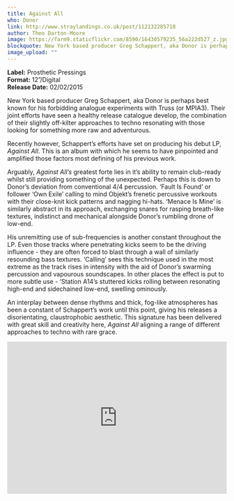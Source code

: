 ```yaml
---
title: Against All
who: Donor
link: http://www.straylandings.co.uk/post/112132285718
author: Theo Darton-Moore
image: https://farm9.staticflickr.com/8590/16430579235_56a222d527_z.jpg
blockquote: New York based producer Greg Schappert, aka Donor is perhaps best known for his forbidding analogue experiments with Truss (or MPIA3). Their joint efforts have seen a healthy release catalogue develop, the combination of their slightly off-kilter approaches to techno resonating with those looking for something more raw and adventurous.
image_upload: ""
---
```


**Label:** Prosthetic Pressings
<br>**Format:** 12”/Digital
<br>**Release Date:** 02/02/2015

New York based producer Greg Schappert, aka Donor is perhaps best known for his forbidding analogue experiments with Truss (or MPIA3). Their joint efforts have seen a healthy release catalogue develop, the combination of their slightly off-kilter approaches to techno resonating with those looking for something more raw and adventurous.

Recently however, Schappert’s efforts have set on producing his debut LP, _Against All_. This is an album with which he seems to have pinpointed and amplified those factors most defining of his previous work.

Arguably, _Against All’s_ greatest forte lies in it’s ability to remain club-ready whilst still providing something of the unexpected. Perhaps this is down to Donor’s deviation from conventional 4/4 percussion. ‘Fault Is Found’ or follower ‘Own Exile’ calling to mind Objekt’s frenetic percussive workouts with their close-knit kick patterns and nagging hi-hats. ‘Menace Is Mine’ is similarly abstract in its approach, exchanging snares for rasping breath-like textures, indistinct and mechanical alongside Donor’s rumbling drone of low-end.

His unremitting use of sub-frequencies is another constant throughout the LP. Even those tracks where penetrating kicks seem to be the driving influence - they are often forced to blast through a wall of similarly resounding bass textures. ‘Calling’ sees this technique used in the most extreme as the track rises in intensity with the aid of Donor’s swarming percussion and vapourous soundscapes. In other places the effect is put to more subtle use - ‘Station A14’s stuttered kicks rolling between resonating high-end and sidechained low-end, swelling ominously.

An interplay between dense rhythms and thick, fog-like atmospheres has been a constant of Schappert’s work until this point, giving his releases a disorientating, claustrophobic aesthetic. This signature has been delivered with great skill and creativity here, _Against All_ aligning a range of different approaches to techno with rare grace.

<iframe src="https://w.soundcloud.com/player/?url=https%3A//api.soundcloud.com/tracks/185140232%3Fsecret_token%3Ds-6EZng&auto_play=false&hide_related=false&show_comments=true&show_user=true&show_reposts=false&visual=true" width="100%" height="350" frameborder="no"></iframe>